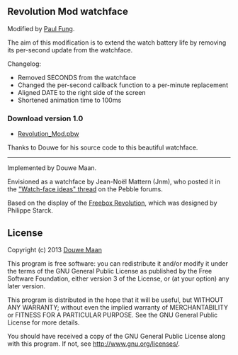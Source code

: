 ## Revolution Mod watchface

Modified by [Paul Fung](http://www.kpfung.com).

The aim of this modification is to extend the watch battery life by removing its per-second update from the watchface.

Changelog:
* Removed SECONDS from the watchface
* Changed the per-second callback function to a per-minute replacement
* Aligned DATE to the right side of the screen
* Shortened animation time to 100ms

### Download version 1.0

* [Revolution_Mod.pbw](https://github.com/paulfung/PebbleRevolution/blob/master/releases/Revolution_Mod.pbw)

Thanks to Douwe for his source code to this beautiful watchface.

----------

Implemented by Douwe Maan.

Envisioned as a watchface by Jean-Noël Mattern (Jnm), who posted it in the ["Watch-face ideas" thread](http://forums.getpebble.com/discussion/comment/3538/#Comment_3538) on the Pebble forums.

Based on the display of the [Freebox Revolution](http://www.free.fr/adsl/freebox-revolution.html), which was designed by Philippe Starck.

## License
Copyright (c) 2013 [Douwe Maan](http://www.douwemaan.com/)

This program is free software: you can redistribute it and/or modify
it under the terms of the GNU General Public License as published by
the Free Software Foundation, either version 3 of the License, or
(at your option) any later version.

This program is distributed in the hope that it will be useful,
but WITHOUT ANY WARRANTY; without even the implied warranty of
MERCHANTABILITY or FITNESS FOR A PARTICULAR PURPOSE.  See the
GNU General Public License for more details.

You should have received a copy of the GNU General Public License
along with this program.  If not, see <http://www.gnu.org/licenses/>.